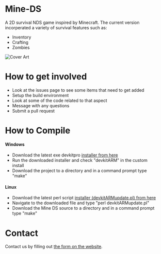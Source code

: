 # Mine-DS
A 2D survival NDS game inspired by Minecraft. The current version incorperated a variety of survival features such as:
- Inventory
- Crafting
- Zombies

![Cover Art][CA]

# How to get involved
- Look at the issues page to see some items that need to get added
- Setup the build environment
- Look at some of the code related to that aspect
- Message with any questions
- Submit a pull request

# How to Compile
#### Windows
- Download the latest exe devkitpro [installer from here][1]
- Run the downloaded installer and check "devkitARM" in the custom install
- Download the project to a directory and in a command prompt type "make"

#### Linux
- Download the latest perl script [installer (devkitARMupdate.pl) from here][1]
- Navigate to the downloaded file and type "perl devkitARMupdate.pl"
- Download the Mine DS source to a directory and in a command prompt type "make"

# Contact
Contact us by filling out [the form on the website][2].

[1]:http://sourceforge.net/projects/devkitpro/files/Automated%20Installer/
[2]:http://mineds.t15.org/contacts/
[CA]:http://www.mediafire.com/convkey/19cc/85ftrcfh4s15fj7zg.jpg "Cover Art"
